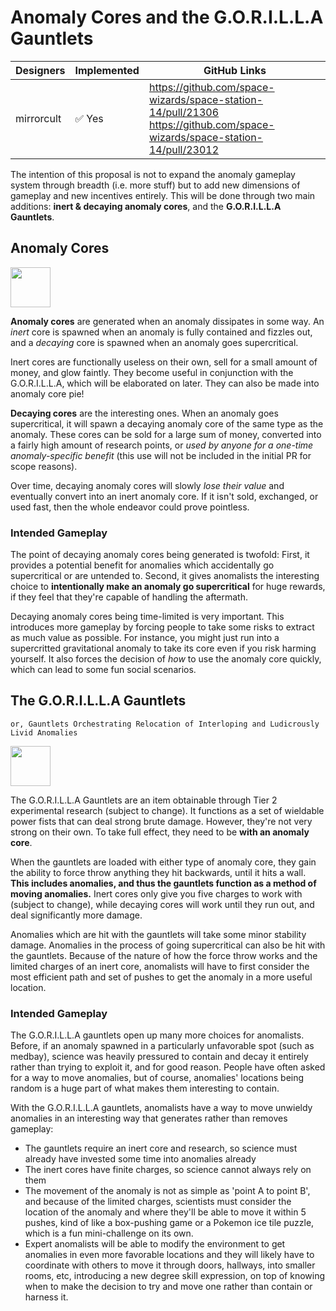 # Anomaly Cores and the G.O.R.I.L.L.A Gauntlets

| Designers | Implemented | GitHub Links |
|---|---|---|
| mirrorcult | :white_check_mark: Yes | https://github.com/space-wizards/space-station-14/pull/21306 https://github.com/space-wizards/space-station-14/pull/23012 |

The intention of this proposal is not to expand the anomaly gameplay system through breadth (i.e. more stuff) but to add new dimensions of gameplay and new incentives entirely. This will be done through two main additions: **inert & decaying anomaly cores**, and the **G.O.R.I.L.L.A Gauntlets**.

## Anomaly Cores

<img src="https://tgstation13.org/wiki/images/b/b4/Flux_core.gif" width=64 height=64 style="image-rendering: pixelated"/>

**Anomaly cores** are generated when an anomaly dissipates in some way. An *inert* core is spawned when an anomaly is fully contained and fizzles out, and a *decaying* core is spawned when an anomaly goes supercritical.

Inert cores are functionally useless on their own, sell for a small amount of money, and glow faintly. They become useful in conjunction with the G.O.R.I.L.L.A, which will be elaborated on later. They can also be made into anomaly core pie!

**Decaying cores** are the interesting ones. When an anomaly goes supercritical, it will spawn a decaying anomaly core of the same type as the anomaly. These cores can be sold for a large sum of money, converted into a fairly high amount of research points, or *used by anyone for a one-time anomaly-specific benefit* (this use will not be included in the initial PR for scope reasons).

Over time, decaying anomaly cores will slowly *lose their value* and eventually convert into an inert anomaly core. If it isn't sold, exchanged, or used fast, then the whole endeavor could prove pointless.

### Intended Gameplay

The point of decaying anomaly cores being generated is twofold: First, it provides a potential benefit for anomalies which accidentally go supercritical or are untended to. Second, it gives anomalists the interesting choice to **intentionally make an anomaly go supercritical** for huge rewards, if they feel that they're capable of handling the aftermath.

Decaying anomaly cores being time-limited is very important. This introduces more gameplay by forcing people to take some risks to extract as much value as possible. For instance, you might just run into a supercritted gravitational anomaly to take its core even if you risk harming yourself. It also forces the decision of *how* to use the anomaly core quickly, which can lead to some fun social scenarios.

## The G.O.R.I.L.L.A Gauntlets

```admonish info
or, Gauntlets Orchestrating Relocation of Interloping and Ludicrously Livid Anomalies
```

<img src="https://tgstation13.org/wiki/images/a/a3/Powerfist.png" width=64 height=64 style="image-rendering: pixelated"/>

The G.O.R.I.L.L.A Gauntlets are an item obtainable through Tier 2 experimental research (subject to change). It functions as a set of wieldable power fists that can deal strong brute damage. However, they're not very strong on their own. To take full effect, they need to be **with an anomaly core**.

When the gauntlets are loaded with either type of anomaly core, they gain the ability to force throw anything they hit backwards, until it hits a wall. **This includes anomalies, and thus the gauntlets function as a method of moving anomalies.** Inert cores only give you five charges to work with (subject to change), while decaying cores will work until they run out, and deal significantly more damage.

Anomalies which are hit with the gauntlets will take some minor stability damage. Anomalies in the process of going supercritical can also be hit with the gauntlets. Because of the nature of how the force throw works and the limited charges of an inert core, anomalists will have to first consider the most efficient path and set of pushes to get the anomaly in a more useful location.

### Intended Gameplay

The G.O.R.I.L.L.A gauntlets open up many more choices for anomalists. Before, if an anomaly spawned in a particularly unfavorable spot (such as medbay), science was heavily pressured to contain and decay it entirely rather than trying to exploit it, and for good reason. People have often asked for a way to move anomalies, but of course, anomalies' locations being random is a huge part of what makes them interesting to contain.

With the G.O.R.I.L.L.A gauntlets, anomalists have a way to move unwieldy anomalies in an interesting way that generates rather than removes gameplay:
- The gauntlets require an inert core and research, so science must already have invested some time into anomalies already
- The inert cores have finite charges, so science cannot always rely on them
- The movement of the anomaly is not as simple as 'point A to point B', and because of the limited charges, scientists must consider the location of the anomaly and where they'll be able to move it within 5 pushes, kind of like a box-pushing game or a Pokemon ice tile puzzle, which is a fun mini-challenge on its own. 
- Expert anomalists will be able to modify the environment to get anomalies in even more favorable locations and they will likely have to coordinate with others to move it through doors, hallways, into smaller rooms, etc, introducing a new degree skill expression, on top of knowing when to make the decision to try and move one rather than contain or harness it.
